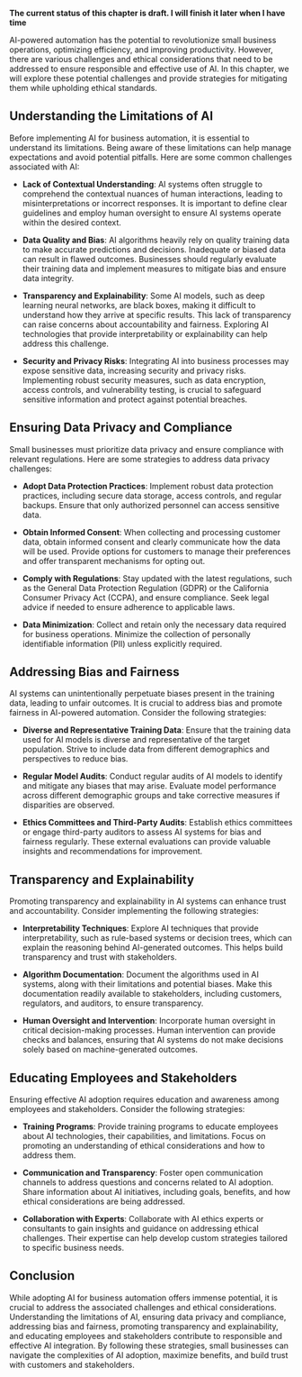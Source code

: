 **The current status of this chapter is draft. I will finish it later when I have time**

AI-powered automation has the potential to revolutionize small business operations, optimizing efficiency, and improving productivity. However, there are various challenges and ethical considerations that need to be addressed to ensure responsible and effective use of AI. In this chapter, we will explore these potential challenges and provide strategies for mitigating them while upholding ethical standards.

Understanding the Limitations of AI
-----------------------------------

Before implementing AI for business automation, it is essential to understand its limitations. Being aware of these limitations can help manage expectations and avoid potential pitfalls. Here are some common challenges associated with AI:

* **Lack of Contextual Understanding**: AI systems often struggle to comprehend the contextual nuances of human interactions, leading to misinterpretations or incorrect responses. It is important to define clear guidelines and employ human oversight to ensure AI systems operate within the desired context.

* **Data Quality and Bias**: AI algorithms heavily rely on quality training data to make accurate predictions and decisions. Inadequate or biased data can result in flawed outcomes. Businesses should regularly evaluate their training data and implement measures to mitigate bias and ensure data integrity.

* **Transparency and Explainability**: Some AI models, such as deep learning neural networks, are black boxes, making it difficult to understand how they arrive at specific results. This lack of transparency can raise concerns about accountability and fairness. Exploring AI technologies that provide interpretability or explainability can help address this challenge.

* **Security and Privacy Risks**: Integrating AI into business processes may expose sensitive data, increasing security and privacy risks. Implementing robust security measures, such as data encryption, access controls, and vulnerability testing, is crucial to safeguard sensitive information and protect against potential breaches.

Ensuring Data Privacy and Compliance
------------------------------------

Small businesses must prioritize data privacy and ensure compliance with relevant regulations. Here are some strategies to address data privacy challenges:

* **Adopt Data Protection Practices**: Implement robust data protection practices, including secure data storage, access controls, and regular backups. Ensure that only authorized personnel can access sensitive data.

* **Obtain Informed Consent**: When collecting and processing customer data, obtain informed consent and clearly communicate how the data will be used. Provide options for customers to manage their preferences and offer transparent mechanisms for opting out.

* **Comply with Regulations**: Stay updated with the latest regulations, such as the General Data Protection Regulation (GDPR) or the California Consumer Privacy Act (CCPA), and ensure compliance. Seek legal advice if needed to ensure adherence to applicable laws.

* **Data Minimization**: Collect and retain only the necessary data required for business operations. Minimize the collection of personally identifiable information (PII) unless explicitly required.

Addressing Bias and Fairness
----------------------------

AI systems can unintentionally perpetuate biases present in the training data, leading to unfair outcomes. It is crucial to address bias and promote fairness in AI-powered automation. Consider the following strategies:

* **Diverse and Representative Training Data**: Ensure that the training data used for AI models is diverse and representative of the target population. Strive to include data from different demographics and perspectives to reduce bias.

* **Regular Model Audits**: Conduct regular audits of AI models to identify and mitigate any biases that may arise. Evaluate model performance across different demographic groups and take corrective measures if disparities are observed.

* **Ethics Committees and Third-Party Audits**: Establish ethics committees or engage third-party auditors to assess AI systems for bias and fairness regularly. These external evaluations can provide valuable insights and recommendations for improvement.

Transparency and Explainability
-------------------------------

Promoting transparency and explainability in AI systems can enhance trust and accountability. Consider implementing the following strategies:

* **Interpretability Techniques**: Explore AI techniques that provide interpretability, such as rule-based systems or decision trees, which can explain the reasoning behind AI-generated outcomes. This helps build transparency and trust with stakeholders.

* **Algorithm Documentation**: Document the algorithms used in AI systems, along with their limitations and potential biases. Make this documentation readily available to stakeholders, including customers, regulators, and auditors, to ensure transparency.

* **Human Oversight and Intervention**: Incorporate human oversight in critical decision-making processes. Human intervention can provide checks and balances, ensuring that AI systems do not make decisions solely based on machine-generated outcomes.

Educating Employees and Stakeholders
------------------------------------

Ensuring effective AI adoption requires education and awareness among employees and stakeholders. Consider the following strategies:

* **Training Programs**: Provide training programs to educate employees about AI technologies, their capabilities, and limitations. Focus on promoting an understanding of ethical considerations and how to address them.

* **Communication and Transparency**: Foster open communication channels to address questions and concerns related to AI adoption. Share information about AI initiatives, including goals, benefits, and how ethical considerations are being addressed.

* **Collaboration with Experts**: Collaborate with AI ethics experts or consultants to gain insights and guidance on addressing ethical challenges. Their expertise can help develop custom strategies tailored to specific business needs.

Conclusion
----------

While adopting AI for business automation offers immense potential, it is crucial to address the associated challenges and ethical considerations. Understanding the limitations of AI, ensuring data privacy and compliance, addressing bias and fairness, promoting transparency and explainability, and educating employees and stakeholders contribute to responsible and effective AI integration. By following these strategies, small businesses can navigate the complexities of AI adoption, maximize benefits, and build trust with customers and stakeholders.
